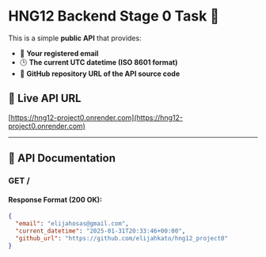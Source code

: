 # HNG12 Backend Stage 0 Task 🚀

This is a simple **public API** that provides:
- 📧 **Your registered email**
- 🕒 **The current UTC datetime (ISO 8601 format)**
- 🔗 **GitHub repository URL of the API source code**

## 🚀 Live API URL
[https://hng12-project0.onrender.com](https://hng12-project0.onrender.com)

---

## 📌 API Documentation
### **GET /** 
#### **Response Format (200 OK)**:
```json
{
  "email": "elijahosas@gmail.com",
  "current_datetime": "2025-01-31T20:33:46+00:00",
  "github_url": "https://github.com/elijahkato/hng12_project0"
}
